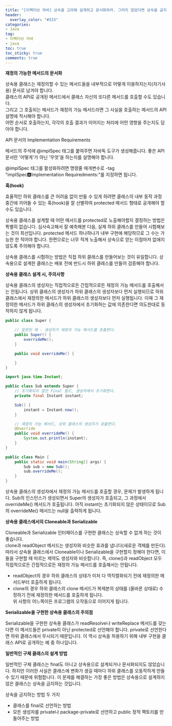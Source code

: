```yaml
---
title: "[이펙티브 자바] 상속을 고려해 설계하고 문서화하라. 그러지 않았다면 상속을 금지하라"
header:
  overlay_color: "#333"
categories:
- Java
tag: 
- 이펙티브 자바
- java 
toc: true
toc_sticky: true
comments: true
---
```


**재정의 가능한 메서드의 문서화**  

상속용 클래스는 재정의할 수 있는 메서드들을 내부적으로 어떻게 이용하지는지(자기사용) 문서로 남겨야 합니다.  
클래스의 API로 공개된 메서드에서 클래스 자신의 또다른 메서드를 호출할 수도 있습니다.  
그리고 그 호출되는 메서드가 재정의 가능 메서드라면 그 사실을 호출하는 메서드의 API 설명에 적시해야 합니다.  
어떤 순서로 호출하는지, 각각의 호출 결과가 이어지는 처리에 어떤 영향을 주는지도 담아야 합니다.
 
API 문서의 Implementation Requirements  

메서드의 주석에 @implSpec 태그를 붙여주면 자바독 도구가 생성해줍니다. 좋은 API 문서란 '어떻게'가 아닌 '무엇'을  하는지를 설명해야 합니다.  
 
 
 @implSpec 태그를 활성화하려면 명령줄 매개변수로 -tag "implSpec:a:Implementation Requiredments:"를 지정하면 됩니다.  
 
**훅(hook)**  


효율적인 하위 클래스를 큰 어려움 없이 만들 수 있게 하려면 클래스의 내부 동작 과정 중간에 끼어들 수 있는 훅(hook)을 잘 선별하여 protected 메서드 형태로 공개해야 할 수도 있습니다.
 
 상속용 클래스를 설계할 때 어떤 메서드를 protected로 노출해야할지 결정하는 방법은 특별히 없습니다. 심사숙고해서 잘 예측해본 다음, 실제 하위 클래스를 만들어 시험해보는 것이 최선입니다. protected 메서드 하나하나가 내부 구현에 해당하므로 그 수는 가능한 한 적어야 합니다. 한편으로는 너무 적게 노출해서 상속으로 얻는 이점마저 없애지 않도록 주의해야 합니다.   
 
 
 상속용 클래스를 시험하는 방법은 직접 하위 클래스를 만들어보는 것이 유일합니다. 상속용으로 설계한 클래스는 배포 전에 반드시 하위 클래스를 만들어 검증해야 합니다.  
 
 
**상속용 클래스 설계 시, 주의사항**

상속용 클래스의 생성자는 직접적으로든 간접적으로든 재정의 가능 메서드를 호출해서는 안됩니다. 상위 클래스의 생성자가 하위 클래스의 생성자보다 먼저 실행되므로 하위 클래스에서 재정의한 메서드가 하위 클래스의 생성자보다 먼저 실행됩니다. 이때 그 재정의한 메서드가 하위 클래스의 생성자에서 초기화하는 값에 의존한다면 의도한대로 동작하지 않게 됩니다.  
```java
public class Super {

    // 잘못된 예 - 생성자가 재정의 가능 메서드를 호출한다.
    public Super() {
        overrideMe();
    }

    public void overrideMe() {

    }
}
```

```java
import java.time.Instant;

public class Sub extends Super {
    // 초기화되지 않은 final 필드, 생성자에서 초기화한다.
    private final Instant instant;

    Sub() {
        instant = Instant.now();
    }

    // 재정의 가능 메서드, 상위 클래스의 생성자가 호출한다.
    @Override
    public void overrideMe() {
        System.out.println(instant);
    }
}
```

```java
public class Main {
    public static void main(String[] args) {
        Sub sub = new Sub();
        sub.overrideMe();
    }
}
```


상속용 클래스의 생성자에서 재정의 가능 메서드를 호출할 경우, 문제가 발생하게 됩니다. Sub의 인스턴스가 생성되면서 Super의 생성자가 호출되고, 그 과정에서 overrideMe() 메서드가 호출됩니다. 아직 instant는 초기화되지 않은 상태이므로 Sub의 overrideMe() 메서드는 null을 출력하게 됩니다.  
 
**상속용 클래스에서의 Cloneable과 Serializable**  


Cloneable과 Serializable 인터페이스를 구현한 클래스는 상속할 수 없게 하는 것이 좋습니다.  
clone과 readObject 메서드는 생성자와 비슷한 효과를 냅니다(새로운 객체를 만든다). 따라서 상속용 클래스에서 Cloneable이나 Serializable을 구현할지 정해야 한다면, 이들을 구현할 때 따르는 제약도 생성자와 비슷합니다. 즉, clone()과 readObject 모두 직접적으로든 간접적으로든 재정의 가능 메서드를 호출해서는 안됩니다.  

 
- readObject의 경우 하위 클래스의 상태가 미처 다 역직렬화되기 전에 재정의한 메서드부터 호출하게 됩니다.  
- clone의 경우 하위 클래스의 clone 메서드가 복제본의 상태를 (올바른 상태로) 수정하기 전에 재정의한 메서드를 호출하게 됩니다.  
 위 사항의 어느쪽이든 프로그램의 오작동으로 이어지게 됩니다.  
 
**Serializable을 구현한 상속용 클래스의 주의점**  

Serializable을 구현한 상속용 클래스가 readResolve나 writeReplace 메서드를 갖는다면 이 메서드들은 private이 아닌 protected로 선언해야 합니다. private로 선언한다면 하위 클래스에서 무시되기 때문입니다. 이 역시 상속을 허용하기 위해 내부 구현을 클래스 API로 공개하는 예 중 하나입니다.  
 
**일반적인 구체 클래스의 설계 방법**


일반적인 구체 클래스는 final도 아니고 상속용으로 설계되거나 문서화되지도 않았습니다. 하지만 이러한 사실은 클래스에 변화가 생길 때마다 하위 클래스를 오동작하게 만들 수 있기 때문에 위험합니다. 이 문제를 해결하는 가장 좋은 방법은 상속용으로 설계하지 않은 클래스는 상속을 금지하는 것입니다.  
 
상속을 금지하는 방법 두 가지  
- 클래스를 final로 선언하는 방법
- 모든 생성자를 private나 package-private로 선언하고 public 정적 팩토리를 만들어주는 방법
